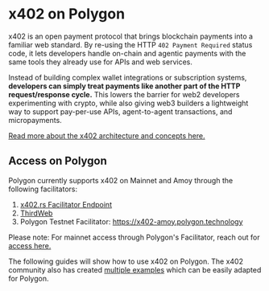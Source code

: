 # x402 on Polygon

x402 is an open payment protocol that brings blockchain payments 
into a familiar web standard. By re-using the HTTP `402 Payment Required` 
status code, it lets developers handle on-chain and agentic payments with 
the same tools they already use for APIs and web services.

Instead of building complex wallet integrations or subscription systems, 
**developers can simply treat payments like another part of the HTTP request/response 
cycle.** This lowers the barrier for web2 developers experimenting with crypto, 
while also giving web3 builders a lightweight way to support pay-per-use APIs, 
agent-to-agent transactions, and micropayments.

[Read more about the x402 architecture and concepts here.](https://x402.gitbook.io/x402)

## Access on Polygon

Polygon currently supports x402 on Mainnet and Amoy through the following facilitators:

1. [x402.rs Facilitator Endpoint](https://facilitator.x402.rs/)
2. [ThirdWeb](https://playground.thirdweb.com/payments/x402)
3. Polygon Testnet Facilitator: https://x402-amoy.polygon.technology

Please note: For mainnet access through Polygon's Facilitator, 
reach out for [access here.](https://t.me/PolygonHQ/32)

The following guides will show how to use x402 on Polygon. 
The x402 community also has
created [multiple examples](https://github.com/coinbase/x402/tree/main/examples/typescript) 
which can be easily adapted for Polygon.

